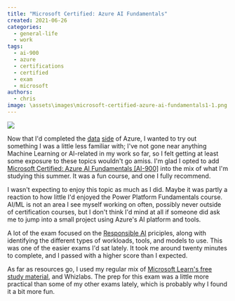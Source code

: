 ```yaml
---
title: "Microsoft Certified: Azure AI Fundamentals"
created: 2021-06-26
categories: 
  - general-life
  - work
tags: 
  - ai-900
  - azure
  - certifications
  - certified
  - exam
  - microsoft
authors: 
  - chris
image: \assets\images\microsoft-certified-azure-ai-fundamentals1-1.png
---
```


![](assets/images/microsoft-certified-azure-ai-fundamentals1.png)

Now that I'd completed the [data](https://chrismcleod.dev/2021/06/01/microsoft-certified-azure-data-fundamentals/) [side](https://chrismcleod.dev/2021/06/13/microsoft-certified-power-platform-fundamentals/) of Azure, I wanted to try out something I was a little less familiar with; I've not gone near anything Machine Learning or AI-related in my work so far, so I felt getting at least some exposure to these topics wouldn't go amiss. I'm glad I opted to add [Microsoft Certified: Azure AI Fundamentals \[AI-900\]](https://www.credly.com/badges/a4dd4daa-9cb8-4706-bbba-924de3e8eff4/public_url) into the mix of what I'm studying this summer. It was a fun course, and one I fully recommend.

I wasn't expecting to enjoy this topic as much as I did. Maybe it was partly a reaction to how little I'd enjoyed the Power Platform Fundamentals course. AI/ML is not an area I see myself working on often, possibly never outside of certification courses, but I don't think I'd mind at all if someone did ask me to jump into a small project using Azure's AI platform and tools.

A lot of the exam focused on the [Responsible AI](https://www.microsoft.com/en-gb/ai/responsible-ai) priciples, along with identifying the different types of workloads, tools, and models to use. This was one of the easier exams I'd sat lately. It took me around twenty minutes to complete, and I passed with a higher score than I expected.

As far as resources go, I used my regular mix of [Microsoft Learn's free study material](https://docs.microsoft.com/en-gb/learn/certifications/microsoft-365-fundamentals/), and Whizlabs. The prep for this exam was a little more practical than some of my other exams lately, which is probably why I found it a bit more fun.
